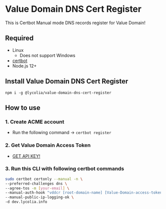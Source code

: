 # Value Domain DNS Cert Register

This is Certbot Manual mode DNS records register for Value Domain!

## Required

- Linux
  - Does not support Windows
- [certbot](https://certbot.eff.org/)
- Node.js 12+

## Install Value Domain DNS Cert Register

`npm i -g @lycolia/value-domain-dns-cert-register`

## How to use

### 1. Create ACME account

- Run the following command -> `certbot register`

### 2. Get Value Domain Access Token

- [GET API KEY!](https://www.value-domain.com/vdapi/)

### 3. Run this CLI with following certbot commands

```sh
sudo certbot certonly --manual -n \
--preferred-challenges dns \
--agree-tos -m [your-email] \
--manual-auth-hook "vddcr [root-domain-name] [Value-Domain-access-token]" \
--manual-public-ip-logging-ok \
-d dev.lycolia.info
```
